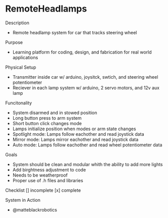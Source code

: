# RemoteHeadlamps

Description
- Remote headlamp system for car that tracks steering wheel

Purpose
- Learning platform for coding, design, and fabrication for real world applications

Physical Setup
- Transmitter inside car w/ arduino, joysitck, swtich, and steering wheel potentiometer
- Reciever in each lamp system w/ arduino, 2 servo motors, and 12v aux lamp

Funcitonality
- System disarmed and in stowed position
- Long button press to arm system
- Short button click changes mode
- Lamps initialize position when modes or arm state changes
- Spotlight mode: Lamps follow eachother and read joystick data
- Mirror mode: Lamps mirror eachother and read joystick data
- Auto mode: Lamps follow eachother and read wheel potentiometer data

Goals
- System should be clean and modular whith the ability to add more lights
- Add birghtness adjustment to code
- Needs to be weatherproof
- Proper use of .h files and libraries

Checklist
[] incomplete
[x] complete

System in Action
- @matteblackrobotics